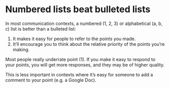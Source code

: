 # Numbered lists beat bulleted lists
In most communication contexts, a numbered (1, 2, 3) or alphabetical (a, b, c) list is better than a bulleted list:

1. It makes it easy for people to refer to the points you made. 
2. It’ll encourage you to think about the relative priority of the points you’re making.

Most people really underrate point (1). If you make it easy to respond to your points, you will get more responses, and they may be of higher quality.

This is less important in contexts where it’s easy for someone to add a comment to your point (e.g. a Google Doc).

<!-- #web/useful -->

<!-- {BearID:numbered-lists-beat-bulleted-lists.md} -->
